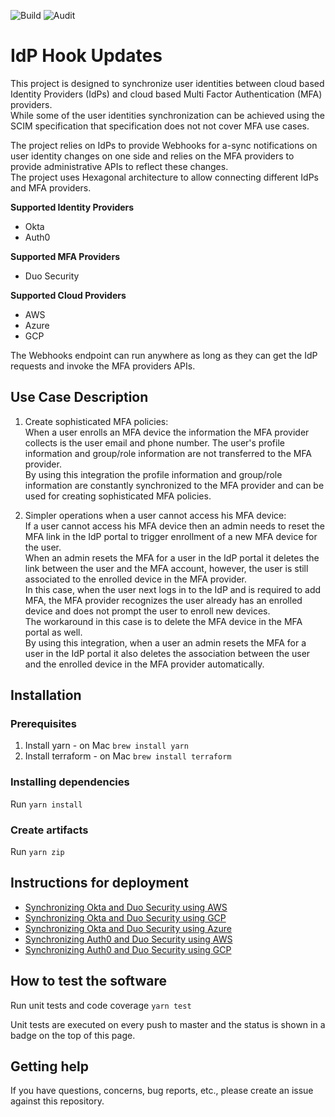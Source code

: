 ![Build](https://github.com/cisco-sbgidm/idp-hook-updates/workflows/Build/badge.svg)
![Audit](https://github.com/cisco-sbgidm/idp-hook-updates/workflows/Audit/badge.svg)

# IdP Hook Updates

This project is designed to synchronize user identities between cloud based Identity Providers (IdPs) and cloud based Multi Factor Authentication (MFA) providers.  
While some of the user identities synchronization can be achieved using the SCIM specification that specification does not not cover MFA use cases.

The project relies on IdPs to provide Webhooks for a-sync notifications on user identity changes on one side and relies on the MFA providers to provide administrative APIs to reflect these changes.  
The project uses Hexagonal architecture to allow connecting different IdPs and MFA providers.

**Supported Identity Providers**
* Okta
* Auth0

**Supported MFA Providers**
* Duo Security

**Supported Cloud Providers**
* AWS
* Azure
* GCP

The Webhooks endpoint can run anywhere as long as they can get the IdP requests and invoke the MFA providers APIs.

## Use Case Description

1. Create sophisticated MFA policies:  
   When a user enrolls an MFA device the information the MFA provider collects is the user email and phone number.
   The user's profile information and group/role information are not transferred to the MFA provider.  
   By using this integration the profile information and group/role information are constantly synchronized to the MFA provider and can be used for creating sophisticated MFA policies.

1. Simpler operations when a user cannot access his MFA device:  
   If a user cannot access his MFA device then an admin needs to reset the MFA link in the IdP portal to trigger enrollment of a new MFA device for the user.  
   When an admin resets the MFA for a user in the IdP portal it deletes the link between the user and the MFA account, however, the user is still associated to the enrolled device in the MFA provider.  
   In this case, when the user next logs in to the IdP and is required to add MFA, the MFA provider recognizes the user already has an enrolled device and does not prompt the user to enroll new devices.  
   The workaround in this case is to delete the MFA device in the MFA portal as well.  
   By using this integration, when a user an admin resets the MFA for a user in the IdP portal it also deletes the association between the user and the enrolled device in the MFA provider automatically.

## Installation

### Prerequisites
1. Install yarn - on Mac `brew install yarn`
1. Install terraform - on Mac `brew install terraform`

### Installing dependencies
Run `yarn install`

### Create artifacts
Run `yarn zip`

## Instructions for deployment

* [Synchronizing Okta and Duo Security using AWS](okta/duo/aws/README.md)
* [Synchronizing Okta and Duo Security using GCP](okta/duo/gcp/README.md)
* [Synchronizing Okta and Duo Security using Azure](okta/duo/azure/README.md)
* [Synchronizing Auth0 and Duo Security using AWS](auth0/duo/aws/README.md)
* [Synchronizing Auth0 and Duo Security using GCP](auth0/duo/gcp/README.md)

## How to test the software
Run unit tests and code coverage `yarn test`

Unit tests are executed on every push to master and the status is shown in a badge on the top of this page.

## Getting help
If you have questions, concerns, bug reports, etc., please create an issue against this repository.
